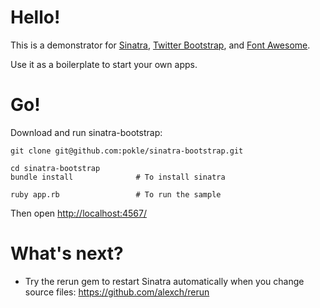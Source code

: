 Hello!
====

This is a demonstrator for [Sinatra](http://www.sinatrarb.com/), [Twitter Bootstrap](http://twitter.github.com/bootstrap/), and [Font Awesome](http://fortawesome.github.io/Font-Awesome/). 

Use it as a boilerplate to start your own apps.

Go!
===

Download and run sinatra-bootstrap:

	git clone git@github.com:pokle/sinatra-bootstrap.git

	cd sinatra-bootstrap
    bundle install				# To install sinatra

	ruby app.rb 				# To run the sample
	
Then open [http://localhost:4567/](http://localhost:4567/)

What's next?
============
- Try the rerun gem to restart Sinatra automatically when you change source files: https://github.com/alexch/rerun